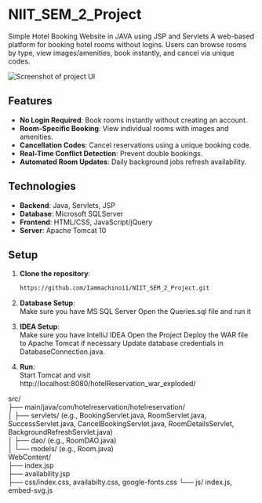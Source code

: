 # NIIT_SEM_2_Project
Simple Hotel Booking Website in JAVA using JSP and Servlets
A web-based platform for booking hotel rooms without logins. Users can browse rooms by type, view images/amenities, book instantly, and cancel via unique codes.  

![Screenshot of project UI](/Project-images)  

## Features  
- **No Login Required**: Book rooms instantly without creating an account.  
- **Room-Specific Booking**: View individual rooms with images and amenities.  
- **Cancellation Codes**: Cancel reservations using a unique booking code.  
- **Real-Time Conflict Detection**: Prevent double bookings.  
- **Automated Room Updates**: Daily background jobs refresh availability.  

## Technologies  
- **Backend**: Java, Servlets, JSP  
- **Database**: Microsoft SQLServer 
- **Frontend**: HTML/CSS, JavaScript/jQuery  
- **Server**: Apache Tomcat 10

## Setup  
1. **Clone the repository**:  
   ```bash  
   https://github.com/Iammachino11/NIIT_SEM_2_Project.git  

2. **Database Setup**:  
   Make sure you have MS SQL Server
   Open the Queries.sql file and run it

3. **IDEA Setup**:  
   Make sure you have IntelliJ IDEA 
   Open the Project
   Deploy the WAR file to Apache Tomcat if necessary
   Update database credentials in DatabaseConnection.java.

4. **Run**:  
   Start Tomcat and visit http://localhost:8080/hotelReservation_war_exploded/
    

src/  
├── main/java/com/hotelreservation/hotelreservation/  
│   ├── servlets/ (e.g., BookingServlet.java, RoomServlet.java, SuccessServlet.java, CancelBookingServlet.java, RoomDetailsServlet, BackgroundRefreshServlet.java)  
│   ├── dao/ (e.g., RoomDAO.java)  
│   └── models/ (e.g., Room.java)  
WebContent/  
├── index.jsp  
├── availability.jsp  
├── css/index.css, availabilty.css, google-fonts.css
└── js/ index.js, embed-svg.js